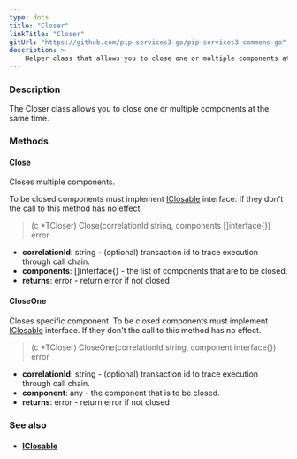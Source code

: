 ```yaml
---
type: docs
title: "Closer"
linkTitle: "Closer"
gitUrl: "https://github.com/pip-services3-go/pip-services3-commons-go"
description: >
    Helper class that allows you to close one or multiple components at the same time.
---
```


### Description

The Closer class allows you to close one or multiple components at the same time.

### Methods

#### Close
Closes multiple components.

To be closed components must implement [IClosable](../iclosable) interface.
If they don't the call to this method has no effect.

> (c *TCloser) Close(correlationId string, components []interface{}) error

- **correlationId**: string - (optional) transaction id to trace execution through call chain.
- **components**: []interface{} - the list of components that are to be closed.
- **returns**: error - return error if not closed

#### CloseOne
Closes specific component.
To be closed components must implement [IClosable](../iclosable) interface.
If they don't the call to this method has no effect.

> (c *TCloser) CloseOne(correlationId string, component interface{}) error

- **correlationId**: string - (optional) transaction id to trace execution through call chain.
- **component**: any - the component that is to be closed.
- **returns**: error - return error if not closed

### See also
- #### [IClosable](../iclosable)
